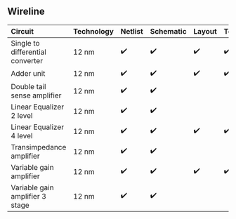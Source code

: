 ## **Wireline**

Circuit | Technology | Netlist | Schematic | Layout | Testbench | Constraints | ALIGN |
:------ | :--------- | :---- | :------ | :-------- | :----- | :-------- | :---------- |
Single to differential converter | 12 nm | :heavy_check_mark: | :heavy_check_mark: | :heavy_check_mark: | :heavy_check_mark: |  | :heavy_check_mark: |
Adder unit | 12 nm | :heavy_check_mark: | :heavy_check_mark: | :heavy_check_mark: | :heavy_check_mark: |  | :heavy_check_mark: |
Double tail sense amplifier | 12 nm | :heavy_check_mark: | :heavy_check_mark: |  |  |  | :heavy_check_mark: |
Linear Equalizer 2 level | 12 nm | :heavy_check_mark: | :heavy_check_mark: |  |  |  | :heavy_check_mark: |
Linear Equalizer 4 level | 12 nm | :heavy_check_mark: | :heavy_check_mark: | :heavy_check_mark: | :heavy_check_mark: |  | :heavy_check_mark: |
Transimpedance amplifier | 12 nm | :heavy_check_mark: | :heavy_check_mark: |  |  |  | :heavy_check_mark: |
Variable gain amplifier | 12 nm | :heavy_check_mark: | :heavy_check_mark: | :heavy_check_mark: | :heavy_check_mark: |  | :heavy_check_mark: |
Variable gain amplifier 3 stage | 12 nm | :heavy_check_mark: | :heavy_check_mark: |  |  |  | :heavy_check_mark: |
